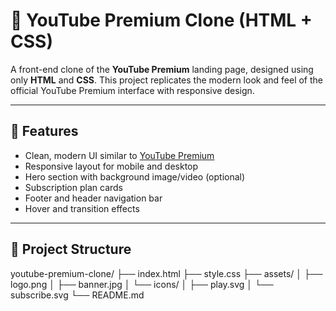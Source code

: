 # 🎥 YouTube Premium Clone (HTML + CSS)

A front-end clone of the **YouTube Premium** landing page, designed using only **HTML** and **CSS**. This project replicates the modern look and feel of the official YouTube Premium interface with responsive design.

---

## 📌 Features

- Clean, modern UI similar to [YouTube Premium](https://www.youtube.com/premium)
- Responsive layout for mobile and desktop
- Hero section with background image/video (optional)
- Subscription plan cards
- Footer and header navigation bar
- Hover and transition effects

---

## 📁 Project Structure

youtube-premium-clone/
├── index.html
├── style.css
├── assets/
│ ├── logo.png
│ ├── banner.jpg
│ └── icons/
│ ├── play.svg
│ └── subscribe.svg
└── README.md
